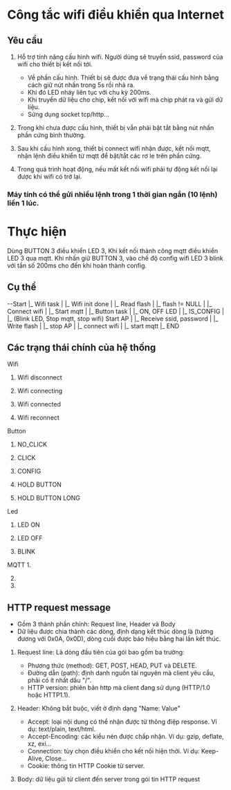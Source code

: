# Công tắc wifi điều khiển qua Internet

## Yêu cầu

1. Hỗ trợ tính năng cấu hình wifi. Người dùng sẽ truyền ssid, password của wifi cho thiết bị kết nối tới.
    - Về phần cấu hình. Thiết bị sẽ được đưa về trạng thái cấu hình bằng cách giữ nút nhấn trong 5s rồi nhả ra.
    - Khi đó LED nháy liên tục với chu kỳ 200ms.
    - Khi truyền dữ liệu cho chip, kết nối với wifi mà chip phát ra và gửi dữ liệu.
    - Sửng dụng socket tcp/http...

2. Trong khi chưa được cấu hình, thiết bị vẫn phải bật tắt bằng nút nhấn phần cứng bình thường.

3. Sau khi cấu hình xong, thiết bị connect wifi nhận được, kết nối mqtt, nhận lệnh điều khiển từ mqtt để bật/tắt các rơ le trên phần cứng.

4. Trong quá trình hoạt động, nếu mất kết nối wifi phải tự động kết nối lại được khi wifi có trở lại.


### Máy tính có thể gửi nhiều lệnh trong 1 thời gian ngắn (10 lệnh) liền 1 lúc.

# Thực hiện
Dùng BUTTON 3 điều khiển LED 3, Khi kết nối thành công mqtt điều khiển LED 3 qua mqtt. Khi nhấn giữ BUTTON 3, vào chế độ config wifi LED 3 blink với tần số 200ms cho đến khi hoàn thành config.

## Cụ thể

--Start
    |_ Wifi task
    |   |_ Wifi init done
    |       |_ Read flash
    |           |_ flash != NULL
    |               |_ Connect wifi
    |               |_ Start mqtt
    |
    |_ Button task
    |   |_ ON, OFF LED
    |   |_ IS_CONFIG
    |       |_ (Blink LED, Stop mqtt, stop wifi) Start AP
    |           |_ Receive ssid, password
    |               |_ Write flash
    |               |_ stop AP
    |               |_ connect wifi
    |               |_ start mqtt
    |_ END
## Các trạng thái chính của hệ thống

Wifi
1. Wifi disconnect

2. Wifi connecting

3. Wifi connected

4. Wifi reconnect

Button

1. NO_CLICK

2. CLICK

3. CONFIG

4. HOLD BUTTON

5. HOLD BUTTON LONG

Led
1. LED ON

2. LED OFF

3. BLINK

MQTT
1. 

2. 

3. 

## HTTP request message

- Gồm 3 thành phần chính: Request line, Header và Body
- Dữ liệu được chia thành các dòng, định dạng kết thúc dòng là <CR><LF> (tương đương với 0x0A, 0x0D), dòng cuối được báo hiệu bằng hai lần kết thúc.

1. Request line: Là dòng đầu tiên của gói bao gồm ba trường:
    - Phương thức (method): GET, POST, HEAD, PUT và DELETE.
    - Đường dẫn (path): định danh nguồn tài nguyên mà client yêu cầu, phải có ít nhất dấu "/".
    - HTTP version: phiên bản http mà client đang sử dụng (HTTP/1.0 hoặc HTTP1.1).

2. Header: Không bắt buộc, viết ở định dạng "Name: Value"
    - Accept: loại nội dung có thể nhận được từ thông điệp response. Ví dụ: text/plain, text/html.
    - Accept-Encoding: các kiểu nén được chấp nhận. Ví dụ: gzip, deflate, xz, exi…
    - Connection: tùy chọn điều khiển cho kết nối hiện thời. Ví dụ: Keep-Alive, Close…
    - Cookie: thông tin HTTP Cookie từ server.

3. Body: dữ liệu gửi từ client đến server trong gói tin HTTP request



